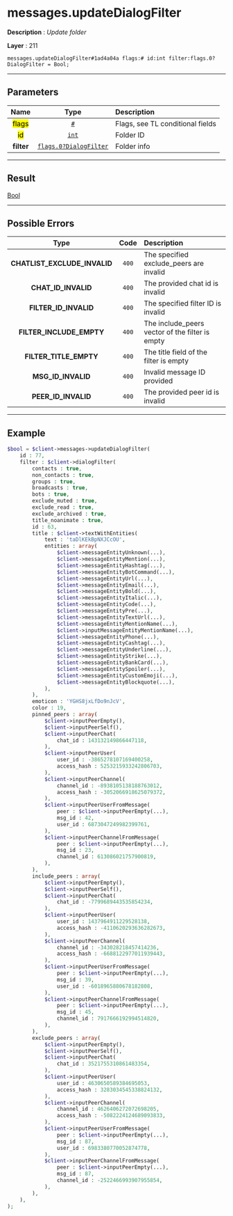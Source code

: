 # messages.updateDialogFilter

**Description** : *Update folder*

**Layer** : 211

```tl
messages.updateDialogFilter#1ad4a04a flags:# id:int filter:flags.0?DialogFilter = Bool;
```

---

## Parameters

| Name | Type | Description |
| :---: | :---: | :--- |
| <mark>flags</mark> | [`#`](type/#) | Flags, see TL conditional fields |
| <mark>id</mark> | [`int`](type/int) | Folder ID |
| **filter** | [`flags.0?DialogFilter`](type/DialogFilter) | Folder info |

---

## Result

[Bool](type/Bool)

---

## Possible Errors

| Type | Code | Description |
| :---: | :---: | :--- |
| **CHATLIST_EXCLUDE_INVALID** | `400` | The specified exclude_peers are invalid |
| **CHAT_ID_INVALID** | `400` | The provided chat id is invalid |
| **FILTER_ID_INVALID** | `400` | The specified filter ID is invalid |
| **FILTER_INCLUDE_EMPTY** | `400` | The include_peers vector of the filter is empty |
| **FILTER_TITLE_EMPTY** | `400` | The title field of the filter is empty |
| **MSG_ID_INVALID** | `400` | Invalid message ID provided |
| **PEER_ID_INVALID** | `400` | The provided peer id is invalid |

---

## Example

```php
$bool = $client->messages->updateDialogFilter(
	id : 77,
	filter : $client->dialogFilter(
		contacts : true,
		non_contacts : true,
		groups : true,
		broadcasts : true,
		bots : true,
		exclude_muted : true,
		exclude_read : true,
		exclude_archived : true,
		title_noanimate : true,
		id : 63,
		title : $client->textWithEntities(
			text : 'taDlKEkBpNXJCcOU',
			entities : array(
				$client->messageEntityUnknown(...),
				$client->messageEntityMention(...),
				$client->messageEntityHashtag(...),
				$client->messageEntityBotCommand(...),
				$client->messageEntityUrl(...),
				$client->messageEntityEmail(...),
				$client->messageEntityBold(...),
				$client->messageEntityItalic(...),
				$client->messageEntityCode(...),
				$client->messageEntityPre(...),
				$client->messageEntityTextUrl(...),
				$client->messageEntityMentionName(...),
				$client->inputMessageEntityMentionName(...),
				$client->messageEntityPhone(...),
				$client->messageEntityCashtag(...),
				$client->messageEntityUnderline(...),
				$client->messageEntityStrike(...),
				$client->messageEntityBankCard(...),
				$client->messageEntitySpoiler(...),
				$client->messageEntityCustomEmoji(...),
				$client->messageEntityBlockquote(...),
			),
		),
		emoticon : 'YGHS8jxLfDo9nJcV',
		color : 19,
		pinned_peers : array(
			$client->inputPeerEmpty(),
			$client->inputPeerSelf(),
			$client->inputPeerChat(
				chat_id : 143132149866447118,
			),
			$client->inputPeerUser(
				user_id : -3865278107169400258,
				access_hash : 5253215933242806703,
			),
			$client->inputPeerChannel(
				channel_id : -8938105138188763012,
				access_hash : -3052066918625079372,
			),
			$client->inputPeerUserFromMessage(
				peer : $client->inputPeerEmpty(...),
				msg_id : 42,
				user_id : 6873047249982399761,
			),
			$client->inputPeerChannelFromMessage(
				peer : $client->inputPeerEmpty(...),
				msg_id : 23,
				channel_id : 613086021757900819,
			),
		),
		include_peers : array(
			$client->inputPeerEmpty(),
			$client->inputPeerSelf(),
			$client->inputPeerChat(
				chat_id : -7799689443535854234,
			),
			$client->inputPeerUser(
				user_id : 1437964911229528138,
				access_hash : -4110620293636282673,
			),
			$client->inputPeerChannel(
				channel_id : -343028218457414236,
				access_hash : -6688122977011939443,
			),
			$client->inputPeerUserFromMessage(
				peer : $client->inputPeerEmpty(...),
				msg_id : 39,
				user_id : -6018965880678182808,
			),
			$client->inputPeerChannelFromMessage(
				peer : $client->inputPeerEmpty(...),
				msg_id : 45,
				channel_id : 7917666192994514820,
			),
		),
		exclude_peers : array(
			$client->inputPeerEmpty(),
			$client->inputPeerSelf(),
			$client->inputPeerChat(
				chat_id : 3521755310861483354,
			),
			$client->inputPeerUser(
				user_id : 4630650589384695053,
				access_hash : 3283034545338824132,
			),
			$client->inputPeerChannel(
				channel_id : 4626406272072698205,
				access_hash : -5082224124689093833,
			),
			$client->inputPeerUserFromMessage(
				peer : $client->inputPeerEmpty(...),
				msg_id : 87,
				user_id : 6983380770052874778,
			),
			$client->inputPeerChannelFromMessage(
				peer : $client->inputPeerEmpty(...),
				msg_id : 87,
				channel_id : -2522466993907955854,
			),
		),
	),
);
```